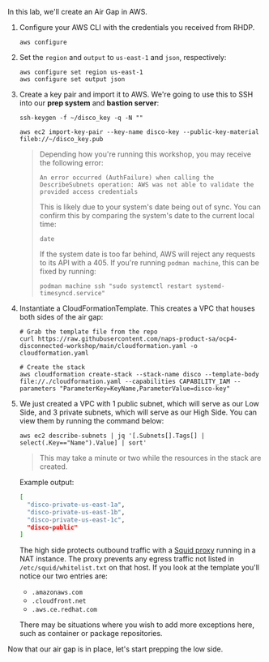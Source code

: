 In this lab, we'll create an Air Gap in AWS.

1. Configure your AWS CLI with the credentials you received from RHDP.
   ```execute
   aws configure
   ```
2. Set the `region` and `output` to `us-east-1` and `json`, respectively:
   ```execute
   aws configure set region us-east-1
   aws configure set output json
   ```
3. Create a key pair and import it to AWS. We're going to use this to SSH into our **prep system** and **bastion server**:
   ```execute
   ssh-keygen -f ~/disco_key -q -N ""
   ```
   ```execute
   aws ec2 import-key-pair --key-name disco-key --public-key-material fileb://~/disco_key.pub
   ```
   > Depending how you're running this workshop, you may receive the following error:
   >
   >     An error occurred (AuthFailure) when calling the DescribeSubnets operation: AWS was not able to validate the provided access credentials
   > This is likely due to your system's date being out of sync. You can confirm this by comparing the system's date to the current local time:
   >
   >     date
   > If the system date is too far behind, AWS will reject any requests to its API with a 405. If you're running `podman machine`, this can be fixed by running:
   >
   >     podman machine ssh "sudo systemctl restart systemd-timesyncd.service"
4. Instantiate a CloudFormationTemplate. This creates a VPC that houses both sides of the air gap:
   ```execute
   # Grab the template file from the repo
   curl https://raw.githubusercontent.com/naps-product-sa/ocp4-disconnected-workshop/main/cloudformation.yaml -o cloudformation.yaml

   # Create the stack
   aws cloudformation create-stack --stack-name disco --template-body file://./cloudformation.yaml --capabilities CAPABILITY_IAM --parameters "ParameterKey=KeyName,ParameterValue=disco-key"
   ```
5. We just created a VPC with 1 public subnet, which will serve as our Low Side, and 3 private subnets, which will serve as our High Side. You can view them by running the command below:
   ```execute
   aws ec2 describe-subnets | jq '[.Subnets[].Tags[] | select(.Key=="Name").Value] | sort'
   ```
   > This may take a minute or two while the resources in the stack are created.
   
   Example output:
   ```bash
   [
     "disco-private-us-east-1a",
     "disco-private-us-east-1b",
     "disco-private-us-east-1c",
     "disco-public"
   ]
   ```
   The high side protects outbound traffic with a [Squid proxy](http://www.squid-cache.org/) running in a NAT instance. The proxy prevents any egress traffic not listed in `/etc/squid/whitelist.txt` on that host. If you look at the template you'll notice our two entries are:
   * `.amazonaws.com`
   * `.cloudfront.net`
   * `.aws.ce.redhat.com`

   There may be situations where you wish to add more exceptions here, such as container or package repositories.

Now that our air gap is in place, let's start prepping the low side.

